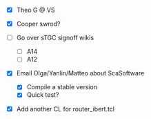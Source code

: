- [x] Theo G @ VS
- [x] Cooper swrod?
- [ ] Go over sTGC signoff wikis
  - [ ] A14
  - [ ] A12
- [x] Email Olga/Yanlin/Matteo about ScaSoftware
  - [x] Compile a stable version
  - [x] Quick test?
- [x] Add another CL for router_ibert.tcl

